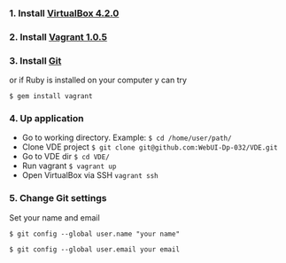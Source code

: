### 1. Install [VirtualBox 4.2.0](https://www.virtualbox.org/wiki/Download_Old_Builds_4_2)
### 2. Install [Vagrant 1.0.5](http://downloads.vagrantup.com/tags/v1.0.5)
### 3. Install [Git](https://help.github.com/articles/set-up-git)
or if Ruby is installed on your computer y can try

`$ gem install vagrant`

### 4. Up application
* Go to working directory. Example:  `$ cd /home/user/path/`
* Clone VDE project `$ git clone git@github.com:WebUI-Dp-032/VDE.git`
* Go to VDE dir `$ cd VDE/`
* Run vagrant `$ vagrant up`
* Open VirtualBox via SSH `vagrant ssh`
  
### 5. Change Git settings
Set your name and email

`$ git config --global user.name "your name"`

`$ git config --global user.email your email`

